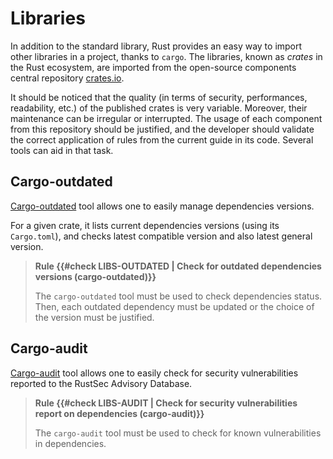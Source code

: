 # Libraries

In addition to the standard library, Rust provides an easy way to import other
libraries in a project, thanks to `cargo`. The libraries, known as *crates* in
the Rust ecosystem, are imported from the open-source components central
repository [crates.io](https://crates.io).

It should be noticed that the quality (in terms of security, performances,
readability, etc.) of the published crates is very variable. Moreover, their
maintenance can be irregular or interrupted. The usage of each component from
this repository should be justified, and the developer should validate the
correct application of rules from the current guide in its code. Several tools
can aid in that task.

## Cargo-outdated

[Cargo-outdated] tool allows one to easily manage dependencies versions.

For a given crate, it lists current dependencies versions (using its
`Cargo.toml`), and checks latest compatible version and also latest general
version.

> **Rule {{#check LIBS-OUTDATED | Check for outdated dependencies versions (cargo-outdated)}}**
>
> The `cargo-outdated` tool must be used to check dependencies status. Then,
> each outdated dependency must be updated or the choice of the version must be
> justified.

[cargo-outdated]: https://github.com/kbknapp/cargo-outdated

## Cargo-audit

[Cargo-audit] tool allows one to easily check for security vulnerabilities
reported to the RustSec Advisory Database.

> **Rule {{#check LIBS-AUDIT | Check for security vulnerabilities report on dependencies (cargo-audit)}}**
>
> The `cargo-audit` tool must be used to check for known vulnerabilities in
> dependencies.

[cargo-audit]: https://github.com/RustSec/cargo-audit

<!-- ## Unsafe code in libraries -->

<!--
<mark>TODO</mark>: `unsafe` blocks are discussed in the following chapter.
One needs to ensure that this kind of block is not misused in project
dependencies.
-->

<!--
> **Recommendation {{#check LIBS-UNSAFE | Check for unsafe code in dependencies}}**
>
> <mark>TODO</mark>: check that no `unsafe` blocks appear in the imported
> dependencies (with a tool?).
-->
